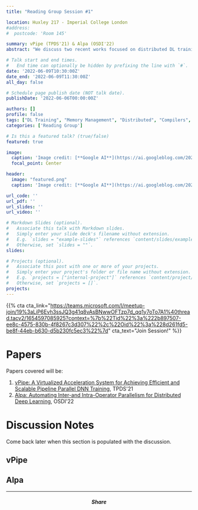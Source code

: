 ```yaml
---
title: "Reading Group Session #1"

location: Huxley 217 - Imperial College London
#address:
#  postcode: 'Room 145'

summary: vPipe (TPDS'21) & Alpa (OSDI'22)
abstract: "We discuss two recent works focused on distributed DL training. vPipe is a virtualized memory manager for pipeline parallel training. Alpa is a runtime capable of autoparallelization of large deep networks."

# Talk start and end times.
#   End time can optionally be hidden by prefixing the line with `#`.
date: '2022-06-09T10:30:00Z'
date_end: '2022-06-09T11:30:00Z'
all_day: false

# Schedule page publish date (NOT talk date).
publishDate: '2022-06-06T00:00:00Z'

authors: []
profile: false
tags: ["DL Training", "Memory Management", "Distributed", "Compilers", "Auto-parallelization"]
categories: ['Reading Group']

# Is this a featured talk? (true/false)
featured: true

image:
  caption: 'Image credit: [**Google AI**](https://ai.googleblog.com/2022/05/alpa-automated-model-parallel-deep.html)'
  focal_point: Center

header:
  image: "featured.png"
  caption: 'Image credit: [**Google AI**](https://ai.googleblog.com/2022/05/alpa-automated-model-parallel-deep.html)'

url_code: ''
url_pdf: ''
url_slides: ''
url_video: ''

# Markdown Slides (optional).
#   Associate this talk with Markdown slides.
#   Simply enter your slide deck's filename without extension.
#   E.g. `slides = "example-slides"` references `content/slides/example-slides.md`.
#   Otherwise, set `slides = ""`.
slides:

# Projects (optional).
#   Associate this post with one or more of your projects.
#   Simply enter your project's folder or file name without extension.
#   E.g. `projects = ["internal-project"]` references `content/project/deep-learning/index.md`.
#   Otherwise, set `projects = []`.
projects:
---
```

{{% cta cta_link="https://teams.microsoft.com/l/meetup-join/19%3aLiP6Evh3ssJQ3g41q8vAsBNwwOFTzp7d_qq1y7oTo7A1%40thread.tacv2/1654597085925?context=%7b%22Tid%22%3a%222b897507-ee8c-4575-830b-4f8267c3d307%22%2c%22Oid%22%3a%228d261fd5-be8f-44eb-b630-d5b230fc5ec3%22%7d" cta_text="Join Session!" %}}

# Papers
Papers covered will be: 
1. [vPipe: A Virtualized Acceleration System for Achieving Efficient and Scalable Pipeline Parallel DNN Training](https://ieeexplore.ieee.org/iel7/71/9497774/09472938.pdf), TPDS'21
2. [Alpa: Automating Inter-and Intra-Operator Parallelism for Distributed Deep Learning](https://arxiv.org/pdf/2201.12023), OSDI'22


# Discussion Notes

Come back later when this section is populated with the discussion.

## vPipe

## Alpa

---

<h5 style="text-align: center;">Share</h5>
